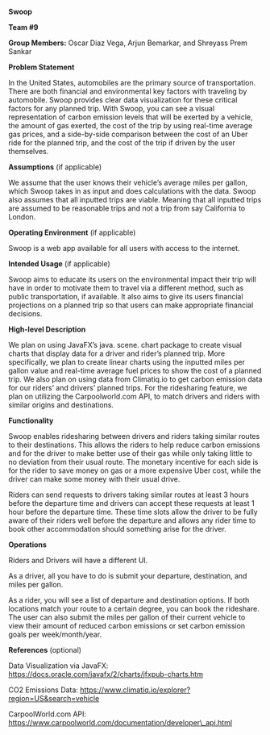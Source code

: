 ﻿**Swoop**

**Team #9**

**Group Members:** Oscar Diaz Vega, Arjun Bemarkar, and Shreyass Prem Sankar 

**Problem Statement**

In the United States, automobiles are the primary source of transportation. There are both financial and environmental key factors with traveling by automobile. Swoop provides clear data visualization for these critical factors for any planned trip. With Swoop, you can see a visual representation of carbon emission levels that will be exerted by a vehicle, the amount of gas exerted, the cost of the trip by using real-time average gas prices, and a side-by-side comparison between the cost of an Uber ride for the planned trip, and the cost of the trip if driven by the user themselves.

**Assumptions** (if applicable)

We assume that the user knows their vehicle’s average miles per gallon, which Swoop takes in as input and does calculations with the data. Swoop also assumes that all inputted trips are viable. Meaning that all inputted trips are assumed to be reasonable trips and not a trip from say California to London.

**Operating Environment** (if applicable)

Swoop is a web app available for all users with access to the internet.

**Intended Usage** (if applicable)

Swoop aims to educate its users on the environmental impact their trip will have in order to motivate them to travel via a different method, such as public transportation, if available. It also aims to give its users financial projections on a planned trip so that users can make appropriate financial decisions.

**High-level Description**

We plan on using JavaFX’s java. scene. chart package to create visual charts that display data for a driver and rider’s planned trip. More specifically, we plan to create linear charts using the inputted miles per gallon value and real-time average fuel prices to show the cost of a planned trip. We also plan on using data from Climatiq.io to get carbon emission data for our riders’ and drivers’ planned trips. For the ridesharing feature, we plan on utilizing the Carpoolworld.com API, to match drivers and riders with similar origins and destinations.

**Functionality**

Swoop enables ridesharing between drivers and riders taking similar routes to their destinations. This allows the riders to help reduce carbon emissions and for the driver to make better use of their gas while only taking little to no deviation from their usual route. The monetary incentive for each side is for the rider to save money on gas or a more expensive Uber cost, while the driver can make some money with their usual drive. 

Riders can send requests to drivers taking similar routes at least 3 hours before the departure time and drivers can accept these requests at least 1 hour before the departure time. These time slots allow the driver to be fully aware of their riders well before the departure and allows any rider time to book other accommodation should something arise for the driver.



**Operations**

Riders and Drivers will have a different UI. 

As a driver, all you have to do is submit your departure, destination, and miles per gallon. 

As a rider, you will see a list of departure and destination options. If both locations match your route to a certain degree, you can book the rideshare. The user can also submit the miles per gallon of their current vehicle to view their amount of reduced carbon emissions or set carbon emission goals per week/month/year.

**References** (optional)

Data Visualization via JavaFX: [https](https://docs.oracle.com/javafx/2/charts/jfxpub-charts.htm)[://](https://docs.oracle.com/javafx/2/charts/jfxpub-charts.htm)[docs](https://docs.oracle.com/javafx/2/charts/jfxpub-charts.htm)[.](https://docs.oracle.com/javafx/2/charts/jfxpub-charts.htm)[oracle](https://docs.oracle.com/javafx/2/charts/jfxpub-charts.htm)[.](https://docs.oracle.com/javafx/2/charts/jfxpub-charts.htm)[com](https://docs.oracle.com/javafx/2/charts/jfxpub-charts.htm)[/](https://docs.oracle.com/javafx/2/charts/jfxpub-charts.htm)[javafx](https://docs.oracle.com/javafx/2/charts/jfxpub-charts.htm)[/2/](https://docs.oracle.com/javafx/2/charts/jfxpub-charts.htm)[charts](https://docs.oracle.com/javafx/2/charts/jfxpub-charts.htm)[/](https://docs.oracle.com/javafx/2/charts/jfxpub-charts.htm)[jfxpub](https://docs.oracle.com/javafx/2/charts/jfxpub-charts.htm)[-](https://docs.oracle.com/javafx/2/charts/jfxpub-charts.htm)[charts](https://docs.oracle.com/javafx/2/charts/jfxpub-charts.htm)[.](https://docs.oracle.com/javafx/2/charts/jfxpub-charts.htm)[htm](https://docs.oracle.com/javafx/2/charts/jfxpub-charts.htm)

CO2 Emissions Data: [https](https://www.climatiq.io/explorer?region=US&search=vehicle)[://](https://www.climatiq.io/explorer?region=US&search=vehicle)[www](https://www.climatiq.io/explorer?region=US&search=vehicle)[.](https://www.climatiq.io/explorer?region=US&search=vehicle)[climatiq](https://www.climatiq.io/explorer?region=US&search=vehicle)[.](https://www.climatiq.io/explorer?region=US&search=vehicle)[io](https://www.climatiq.io/explorer?region=US&search=vehicle)[/](https://www.climatiq.io/explorer?region=US&search=vehicle)[explorer](https://www.climatiq.io/explorer?region=US&search=vehicle)[?](https://www.climatiq.io/explorer?region=US&search=vehicle)[region](https://www.climatiq.io/explorer?region=US&search=vehicle)[=](https://www.climatiq.io/explorer?region=US&search=vehicle)[US](https://www.climatiq.io/explorer?region=US&search=vehicle)[&](https://www.climatiq.io/explorer?region=US&search=vehicle)[search](https://www.climatiq.io/explorer?region=US&search=vehicle)[=](https://www.climatiq.io/explorer?region=US&search=vehicle)[vehicle](https://www.climatiq.io/explorer?region=US&search=vehicle)

CarpoolWorld.com API: https://www.carpoolworld.com/documentation/developer\_api.html


